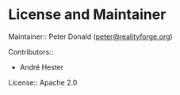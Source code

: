 # License and Maintainer

Maintainer:: Peter Donald (<peter@realityforge.org>)

Contributors::
 * André Hester

License:: Apache 2.0
